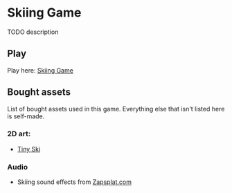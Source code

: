 # Skiing Game
TODO description
## Play
Play here: [Skiing Game](todo)

## Bought assets
List of bought assets used in this game. Everything else that isn't listed here is self-made.

### 2D art:
- [Tiny Ski](https://kenney.nl/assets/tiny-ski)

### Audio
- Skiing sound effects from [Zapsplat.com](Zapsplat.com)